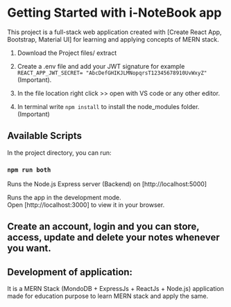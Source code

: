 # Getting Started with i-NoteBook app

This project is a full-stack web application created with [Create React App, Bootstrap, Material UI] for learning and applying concepts of MERN stack.

1. Download the Project files/ extract

2. Create a .env file and add your JWT signature for example  `REACT_APP_JWT_SECRET= "AbcDefGHIKJLMNopqrsT12345678910UvWxyZ"` (Important).

3. In the file location right click >> open with VS code or any other editor.

4. In terminal write `npm install` to install the node_modules folder. (Important)

## Available Scripts

In the project directory, you can run:

### `npm run both`

Runs the Node.js Express server (Backend) on [http://localhost:5000]

Runs the app in the development mode.\
Open [http://localhost:3000] to view it in your browser.

## Create an account, login and you can store, access, update and delete your notes whenever you want.

## Development of application:
It is a MERN Stack (MondoDB + ExpressJs + ReactJs + Node.js)  application made for education purpose to learn MERN stack and apply the same.


